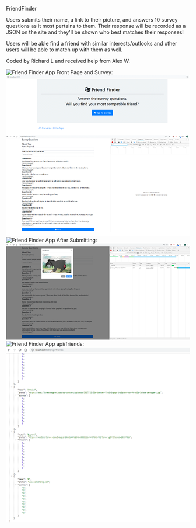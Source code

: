 FriendFinder

Users submits their name, a link to their picture, and answers 10 survey questions as it most pertains to them.  Their response will be recorded as a JSON on the site and they'll be shown who best matches their responses!

Users will be able find a friend with similar interests/outlooks and other users will be able to match up with them as well.

Coded by Richard L and received help from Alex W.

![Friend Finder App]()
Front Page and Survey: ![Alt Text](https://github.com/richardluong127/FriendFinder/blob/master/FriendFinderExample1.png)
![Friend Finder App]()
After Submitting: ![Alt Text](https://github.com/richardluong127/FriendFinder/blob/master/FriendFinderExample2.png)
![Friend Finder App]()
api/friends: ![Alt Text](https://github.com/richardluong127/FriendFinder/blob/master/FriendFinderExample3.png)
